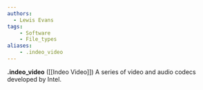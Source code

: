 ```yaml
---
authors:
  - Lewis Evans
tags:
    - Software
    - File_types
aliases:
    - .indeo_video
---
```

**.indeo_video** ([[Indeo Video]]) A series of video and audio codecs developed by Intel.

